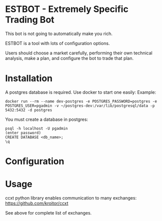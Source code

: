 ESTBOT - Extremely Specific Trading Bot
======

This bot is not going to automatically make you rich.

ESTBOT is a tool with lots of configuration options. 

Users should choose a market carefully, performing their own
technical analysis, make a plan, and configure the bot to trade
that plan.

Installation
======

A postgres database is required. Use docker to start one easily:
Example:
```
docker run --rm --name dev-postgres -e POSTGRES_PASSWORD=postgres -e POSTGRES_USER=pgadmin -v ~/postgres-dev:/var/lib/postgresql/data -p 5432:5432 -d postgres
```

You must create a database in postgres:
```
psql -h localhost -U pgadmin
(enter password)
CREATE DATABASE <db_name>;
\q
```

Configuration
===


Usage
======

ccxt python library enables communication to many exchanges:
https://github.com/kroitor/ccxt

See above for complete list of exchanges.
